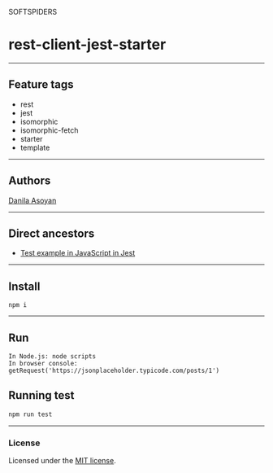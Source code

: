 SOFTSPIDERS

# rest-client-jest-starter

---

## Feature tags

- rest
- jest
- isomorphic
- isomorphic-fetch
- starter
- template

---

## Authors

[Danila Asoyan](https://github.com/Danilkashtan)

---

## Direct ancestors
- [Test example in JavaScript in Jest](https://github.com/softspiders/jest)

---

## Install

```
npm i
```

---

## Run

```
In Node.js: node scripts
In browser console: getRequest('https://jsonplaceholder.typicode.com/posts/1')
```

## Running test

```sh
npm run test
```

---

### License

Licensed under the [MIT license](./LICENSE). 

